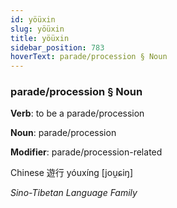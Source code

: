 ```yaml
---
id: yöüxin
slug: yöüxin
title: yöüxin
sidebar_position: 783
hoverText: parade/procession § Noun
---
```


### parade/procession § Noun

**Verb**: to be a parade/procession

**Noun**: parade/procession

**Modifier**: parade/procession-related

Chinese 遊行 yóuxíng [jou̯ɕiŋ]

*Sino-Tibetan Language Family*